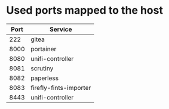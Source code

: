 # Used ports mapped to the host

| Port | Service                |
| ---  | ---                    |
| 222  | gitea                  |
| 8000 | portainer              |
| 8080 | unifi-controller       |
| 8081 | scrutiny               |
| 8082 | paperless              |
| 8083 | firefly-fints-importer |
| 8443 | unifi-controller       |
